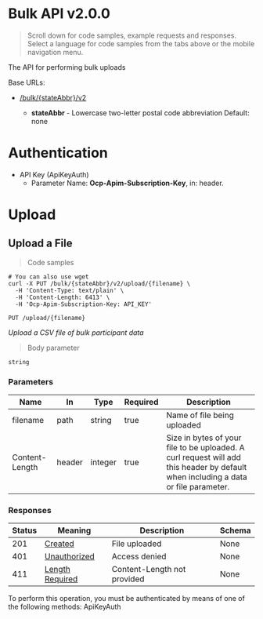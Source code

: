 
<h1 id="bulk-api">Bulk API v2.0.0</h1>

> Scroll down for code samples, example requests and responses. Select a language for code samples from the tabs above or the mobile navigation menu.

The API for performing bulk uploads

Base URLs:

* <a href="/bulk/{stateAbbr}/v2">/bulk/{stateAbbr}/v2</a>

    * **stateAbbr** - Lowercase two-letter postal code abbreviation Default: none

# Authentication

* API Key (ApiKeyAuth)
    - Parameter Name: **Ocp-Apim-Subscription-Key**, in: header. 

<h1 id="bulk-api-upload">Upload</h1>

## Upload a File

<a id="opIdUpload a File"></a>

> Code samples

```shell
# You can also use wget
curl -X PUT /bulk/{stateAbbr}/v2/upload/{filename} \
  -H 'Content-Type: text/plain' \
  -H 'Content-Length: 6413' \
  -H 'Ocp-Apim-Subscription-Key: API_KEY'

```

`PUT /upload/{filename}`

*Upload a CSV file of bulk participant data*

> Body parameter

```
string

```

<h3 id="upload-a-file-parameters">Parameters</h3>

|Name|In|Type|Required|Description|
|---|---|---|---|---|
|filename|path|string|true|Name of file being uploaded|
|Content-Length|header|integer|true|Size in bytes of your file to be uploaded. A curl request will add this header by default when including a data or file parameter.|

<h3 id="upload-a-file-responses">Responses</h3>

|Status|Meaning|Description|Schema|
|---|---|---|---|
|201|[Created](https://tools.ietf.org/html/rfc7231#section-6.3.2)|File uploaded|None|
|401|[Unauthorized](https://tools.ietf.org/html/rfc7235#section-3.1)|Access denied|None|
|411|[Length Required](https://tools.ietf.org/html/rfc7231#section-6.5.10)|Content-Length not provided|None|

<aside class="warning">
To perform this operation, you must be authenticated by means of one of the following methods:
ApiKeyAuth
</aside>

